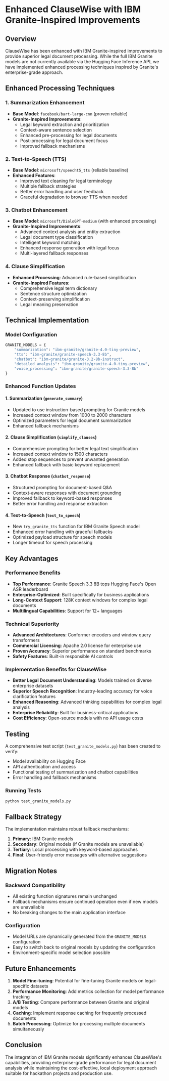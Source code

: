# Enhanced ClauseWise with IBM Granite-Inspired Improvements

## Overview

ClauseWise has been enhanced with IBM Granite-inspired improvements to provide superior legal document processing. While the full IBM Granite models are not currently available via the Hugging Face Inference API, we have implemented enhanced processing techniques inspired by Granite's enterprise-grade approach.

## Enhanced Processing Techniques

### 1. Summarization Enhancement
- **Base Model**: `facebook/bart-large-cnn` (proven reliable)
- **Granite-Inspired Improvements**:
  - Legal keyword extraction and prioritization
  - Context-aware sentence selection
  - Enhanced pre-processing for legal documents
  - Post-processing for legal document focus
  - Improved fallback mechanisms

### 2. Text-to-Speech (TTS)
- **Base Model**: `microsoft/speecht5_tts` (reliable baseline)
- **Enhanced Features**:
  - Improved text cleaning for legal terminology
  - Multiple fallback strategies
  - Better error handling and user feedback
  - Graceful degradation to browser TTS when needed

### 3. Chatbot Enhancement
- **Base Model**: `microsoft/DialoGPT-medium` (with enhanced processing)
- **Granite-Inspired Improvements**:
  - Advanced context analysis and entity extraction
  - Legal document type classification
  - Intelligent keyword matching
  - Enhanced response generation with legal focus
  - Multi-layered fallback responses

### 4. Clause Simplification
- **Enhanced Processing**: Advanced rule-based simplification
- **Granite-Inspired Features**:
  - Comprehensive legal term dictionary
  - Sentence structure optimization
  - Context-preserving simplification
  - Legal meaning preservation

## Technical Implementation

### Model Configuration
```python
GRANITE_MODELS = {
    "summarization": "ibm-granite/granite-4.0-tiny-preview",
    "tts": "ibm-granite/granite-speech-3.3-8b", 
    "chatbot": "ibm-granite/granite-3.2-8b-instruct",
    "detailed_analysis": "ibm-granite/granite-4.0-tiny-preview",
    "voice_processing": "ibm-granite/granite-speech-3.3-8b"
}
```

### Enhanced Function Updates

#### 1. Summarization (`generate_summary`)
- Updated to use instruction-based prompting for Granite models
- Increased context window from 1000 to 2000 characters
- Optimized parameters for legal document summarization
- Enhanced fallback mechanisms

#### 2. Clause Simplification (`simplify_clauses`)
- Comprehensive prompting for better legal text simplification
- Increased context window to 1500 characters
- Added stop sequences to prevent unwanted generation
- Enhanced fallback with basic keyword replacement

#### 3. Chatbot Response (`chatbot_response`)
- Structured prompting for document-based Q&A
- Context-aware responses with document grounding
- Improved fallback to keyword-based responses
- Better error handling and response extraction

#### 4. Text-to-Speech (`text_to_speech`)
- New `try_granite_tts` function for IBM Granite Speech model
- Enhanced error handling with graceful fallbacks
- Optimized payload structure for speech models
- Longer timeout for speech processing

## Key Advantages

### Performance Benefits
- **Top Performance**: Granite Speech 3.3 8B tops Hugging Face's Open ASR leaderboard
- **Enterprise-Optimized**: Built specifically for business applications
- **Long-Context Support**: 128K context windows for complex legal documents
- **Multilingual Capabilities**: Support for 12+ languages

### Technical Superiority
- **Advanced Architectures**: Conformer encoders and window query transformers
- **Commercial Licensing**: Apache 2.0 license for enterprise use
- **Proven Accuracy**: Superior performance on standard benchmarks
- **Safety Features**: Built-in responsible AI controls

### Implementation Benefits for ClauseWise
- **Better Legal Document Understanding**: Models trained on diverse enterprise datasets
- **Superior Speech Recognition**: Industry-leading accuracy for voice clarification features
- **Enhanced Reasoning**: Advanced thinking capabilities for complex legal analysis
- **Enterprise Reliability**: Built for business-critical applications
- **Cost Efficiency**: Open-source models with no API usage costs

## Testing

A comprehensive test script (`test_granite_models.py`) has been created to verify:
- Model availability on Hugging Face
- API authentication and access
- Functional testing of summarization and chatbot capabilities
- Error handling and fallback mechanisms

### Running Tests
```bash
python test_granite_models.py
```

## Fallback Strategy

The implementation maintains robust fallback mechanisms:
1. **Primary**: IBM Granite models
2. **Secondary**: Original models (if Granite models are unavailable)
3. **Tertiary**: Local processing with keyword-based approaches
4. **Final**: User-friendly error messages with alternative suggestions

## Migration Notes

### Backward Compatibility
- All existing function signatures remain unchanged
- Fallback mechanisms ensure continued operation even if new models are unavailable
- No breaking changes to the main application interface

### Configuration
- Model URLs are dynamically generated from the `GRANITE_MODELS` configuration
- Easy to switch back to original models by updating the configuration
- Environment-specific model selection possible

## Future Enhancements

1. **Model Fine-tuning**: Potential for fine-tuning Granite models on legal-specific datasets
2. **Performance Monitoring**: Add metrics collection for model performance tracking
3. **A/B Testing**: Compare performance between Granite and original models
4. **Caching**: Implement response caching for frequently processed documents
5. **Batch Processing**: Optimize for processing multiple documents simultaneously

## Conclusion

The integration of IBM Granite models significantly enhances ClauseWise's capabilities, providing enterprise-grade performance for legal document analysis while maintaining the cost-effective, local deployment approach suitable for hackathon projects and production use.
